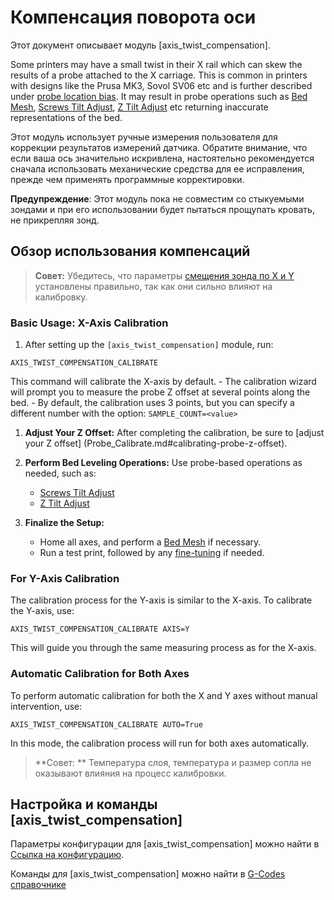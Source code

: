 # Компенсация поворота оси

Этот документ описывает модуль [axis_twist_compensation].

Some printers may have a small twist in their X rail which can skew the results of a probe attached to the X carriage. This is common in printers with designs like the Prusa MK3, Sovol SV06 etc and is further described under [probe location
bias](Probe_Calibrate.md#location-bias-check). It may result in probe operations such as [Bed Mesh](Bed_Mesh.md), [Screws Tilt Adjust](G-Codes.md#screws_tilt_adjust), [Z Tilt Adjust](G-Codes.md#z_tilt_adjust) etc returning inaccurate representations of the bed.

Этот модуль использует ручные измерения пользователя для коррекции результатов измерений датчика. Обратите внимание, что если ваша ось значительно искривлена, настоятельно рекомендуется сначала использовать механические средства для ее исправления, прежде чем применять программные корректировки.

**Предупреждение**: Этот модуль пока не совместим со стыкуемыми зондами и при его использовании будет пытаться прощупать кровать, не прикрепляя зонд.

## Обзор использования компенсаций

> **Совет:** Убедитесь, что параметры [смещения зонда по X и Y](Config_Reference.md#probe) установлены правильно, так как они сильно влияют на калибровку.

### Basic Usage: X-Axis Calibration

1. After setting up the `[axis_twist_compensation]` module, run:

```
AXIS_TWIST_COMPENSATION_CALIBRATE
```

This command will calibrate the X-axis by default. - The calibration wizard will prompt you to measure the probe Z offset at several points along the bed. - By default, the calibration uses 3 points, but you can specify a different number with the option: `SAMPLE_COUNT=<value>`

1. **Adjust Your Z Offset:** After completing the calibration, be sure to [adjust your Z offset] (Probe_Calibrate.md#calibrating-probe-z-offset).
1. **Perform Bed Leveling Operations:** Use probe-based operations as needed, such as:

   - [Screws Tilt Adjust](G-Codes.md#screws_tilt_adjust)
   - [Z Tilt Adjust](G-Codes.md#z_tilt_adjust)

1. **Finalize the Setup:**

   - Home all axes, and perform a [Bed Mesh](Bed_Mesh.md) if necessary.
   - Run a test print, followed by any [fine-tuning](Axis_Twist_Compensation.md#fine-tuning) if needed.

### For Y-Axis Calibration

The calibration process for the Y-axis is similar to the X-axis. To calibrate the Y-axis, use:

```
AXIS_TWIST_COMPENSATION_CALIBRATE AXIS=Y
```

This will guide you through the same measuring process as for the X-axis.

### Automatic Calibration for Both Axes

To perform automatic calibration for both the X and Y axes without manual intervention, use:

```
AXIS_TWIST_COMPENSATION_CALIBRATE AUTO=True
```

In this mode, the calibration process will run for both axes automatically.

> **Совет: ** Температура слоя, температура и размер сопла не оказывают влияния на процесс калибровки.

## Настройка и команды [axis_twist_compensation]

Параметры конфигурации для [axis_twist_compensation] можно найти в [Ссылка на конфигурацию](Config_Reference.md#axis_twist_compensation).

Команды для [axis_twist_compensation] можно найти в [G-Codes справочнике](G-Codes.md#axis_twist_compensation)
